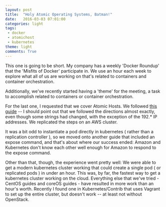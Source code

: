 ```yaml
---
layout: post
title:  "Holy Atomic Operating Systems, Batman!"
date:   2016-03-03 07:01:00
categories: light 
tags: 
 - docker
 - atomichost
 - kubernetes
theme: light
comments: True
---
```


This one is going to be short. My company has a weekly 'Docker Roundup' that the 'Misfits of Docker' participate in. We use an hour each week to explore what all of us are working on that's related to containers and container orchestration.

Additionally, we've recently started having a 'theme' for the meeting, a task to accomplish related to containers or container orchestration.

For the last one, I requested that we cover Atomic Hosts. We followed [this guide](http://www.projectatomic.io/docs/gettingstarted/) -- I should point out that we followed the directions almost exactly, even though some strings had changed, with the exception of the 192.* IP addresses.  We replicated the steps on an AWS cluster.

It was a bit odd to instantiate a pod directly in kubernetes ( rather than a replication controller ), so we moved onto another guide that included an expose command, and that's about where our success ended: Amazon and Kubernetes don't know each other well enough for Amazon to respond to the expose command.

Other than that, though, the experience went pretty well: We were able to get a modern kubernetes cluster working that could create a single pod ( or replicated pods ) in under an hour. This was, by far, the fastest way to get a kubernetes cluster working on the cloud. Everything else that we've tried - CentOS guides and coreOS guides - have resulted in more work than an hour's worth. Recently I found one in Kubernetes/Contrib that uses Vagrant to set up the entire cluster, but doesn't work -- at least not without OpenStack.

